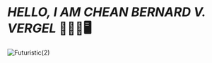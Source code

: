 # _**HELLO, I AM CHEAN BERNARD V. VERGEL**_   :wave::technologist::desktop_computer: 

![Futuristic(2)](https://user-images.githubusercontent.com/129587048/232314457-f01df8f3-d9f9-4224-84a6-80f3d9707e32.png)

